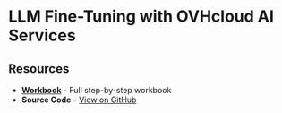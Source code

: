# LLM Fine-Tuning with OVHcloud AI Services

## Resources

- [**Workbook**](workbook.md) - Full step-by-step workbook
- **Source Code** - [View on GitHub](https://github.com/ovh/public-cloud-examples/tree/main/ai/llm-fine-tune)